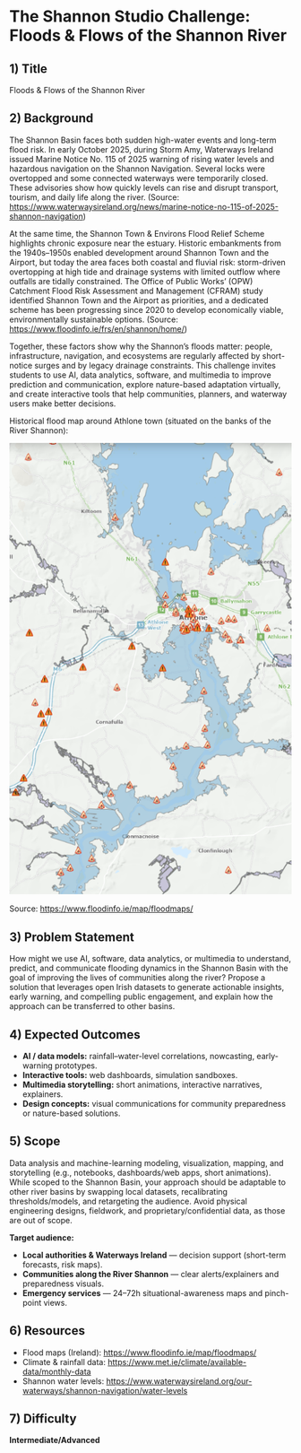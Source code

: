 # The Shannon Studio Challenge: Floods & Flows of the Shannon River

## 1) Title
Floods & Flows of the Shannon River

## 2) Background
The Shannon Basin faces both sudden high-water events and long-term flood risk. In early October 2025, during Storm Amy, Waterways Ireland issued Marine Notice No. 115 of 2025 warning of rising water levels and hazardous navigation on the Shannon Navigation. Several locks were overtopped and some connected waterways were temporarily closed. These advisories show how quickly levels can rise and disrupt transport, tourism, and daily life along the river. (Source: https://www.waterwaysireland.org/news/marine-notice-no-115-of-2025-shannon-navigation)

At the same time, the Shannon Town & Environs Flood Relief Scheme highlights chronic exposure near the estuary. Historic embankments from the 1940s–1950s enabled development around Shannon Town and the Airport, but today the area faces both coastal and fluvial risk: storm-driven overtopping at high tide and drainage systems with limited outflow where outfalls are tidally constrained. The Office of Public Works’ (OPW) Catchment Flood Risk Assessment and Management (CFRAM) study identified Shannon Town and the Airport as priorities, and a dedicated scheme has been progressing since 2020 to develop economically viable, environmentally sustainable options. (Source: https://www.floodinfo.ie/frs/en/shannon/home/)

Together, these factors show why the Shannon’s floods matter: people, infrastructure, navigation, and ecosystems are regularly affected by short-notice surges and by legacy drainage constraints. This challenge invites students to use AI, data analytics, software, and multimedia to improve prediction and communication, explore nature-based adaptation virtually, and create interactive tools that help communities, planners, and waterway users make better decisions.


Historical flood map around Athlone town (situated on the banks of the River Shannon):
 
 ![Athlone floods](assets/floods_athlone.png)

 Source: https://www.floodinfo.ie/map/floodmaps/  

## 3) Problem Statement
How might we use AI, software, data analytics, or multimedia to understand, predict, and communicate flooding dynamics in the Shannon Basin with the goal of improving the lives of communities along the river? Propose a solution that leverages open Irish datasets to generate actionable insights, early warning, and compelling public engagement, and explain how the approach can be transferred to other basins.


## 4) Expected Outcomes
- **AI / data models:** rainfall–water-level correlations, nowcasting, early-warning prototypes.  
- **Interactive tools:** web dashboards, simulation sandboxes.  
- **Multimedia storytelling:** short animations, interactive narratives, explainers.  
- **Design concepts:** visual communications for community preparedness or nature-based solutions.
  

## 5) Scope
Data analysis and machine-learning modeling, visualization, mapping, and storytelling (e.g., notebooks, dashboards/web apps, short animations). While scoped to the Shannon Basin, your approach should be adaptable to other river basins by swapping local datasets, recalibrating thresholds/models, and retargeting the audience. Avoid physical engineering designs, fieldwork, and proprietary/confidential data, as those are out of scope.


**Target audience:**
- **Local authorities & Waterways Ireland** — decision support (short-term forecasts, risk maps).  
- **Communities along the River Shannon** — clear alerts/explainers and preparedness visuals.  
- **Emergency services** — 24–72h situational-awareness maps and pinch-point views.
  

## 6) Resources
- Flood maps (Ireland): https://www.floodinfo.ie/map/floodmaps/  
- Climate & rainfall data: https://www.met.ie/climate/available-data/monthly-data  
- Shannon water levels: https://www.waterwaysireland.org/our-waterways/shannon-navigation/water-levels
  

## 7) Difficulty
**Intermediate/Advanced** 


